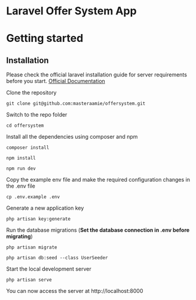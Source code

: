# Laravel Offer System App

# Getting started

## Installation

Please check the official laravel installation guide for server requirements before you start. [Official Documentation](https://laravel.com/docs/5.4/installation#installation)


Clone the repository

    git clone git@github.com:masteraamie/offersystem.git

Switch to the repo folder

    cd offersystem

Install all the dependencies using composer and npm

    composer install

    npm install

    npm run dev

Copy the example env file and make the required configuration changes in the .env file

    cp .env.example .env

Generate a new application key

    php artisan key:generate

Run the database migrations (**Set the database connection in .env before migrating**)

    php artisan migrate

    php artisan db:seed --class UserSeeder

Start the local development server

    php artisan serve

You can now access the server at http://localhost:8000
